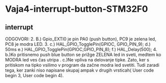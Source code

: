 # Vaja4-interrupt-button-STM32F0
interrupt 
--------------------------------------------------
ODGOVORI:
2. B.)  Gpio_EXTI0 je pin PA0 (push button), PC9 je zelena led, PC8 je modra LED.
3. c.)  HAL_GPIO_TogglePin(GPIOC, GPIO_PIN_9);
d.)  50ms
e.)  HAL_GPIO_TogglePin(GPIOC,GPIO_PIN_8);
f.)  HAL_Delay(500);
4. b.)Ko pritisnemo push blue button se prižge ZELENA led in sveti, medtem ko MODRA led ves čas utripa .
c.)Ne vpliva na delovanje tipke.  Zato, ker s pritiskom na tipko vsilimo v program da začne modra led svetiti. Tudi zaradi tega, ker zanki niso napisane skupaj ampak v drugih vrsticah( User code begin 3, User code begin 4).
